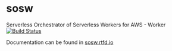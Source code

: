 # sosw
Serverless Orchestrator of Serverless Workers for AWS - Worker
[![Build Status](https://travis-ci.org/bimpression/sosw.svg?branch=master)](https://travis-ci.org/bimpression/sosw)

Documentation can be found in [sosw.rtfd.io](https://sosw.rtfd.io/latest)
